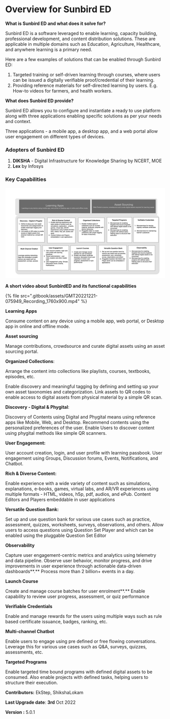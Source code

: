# Overview for Sunbird ED

**What is Sunbird ED and what does it solve for?**

Sunbird ED is a software leveraged to enable learning, capacity building, professional development, and content distribution solutions. These are applicable in multiple domains such as Education, Agriculture, Healthcare, and anywhere learning is a primary need.

Here are a few examples of solutions that can be enabled through Sunbird ED:

1. Targeted training or self-driven learning through courses, where users can be issued a digitally verifiable proof/credential of their learning.
2. Providing reference materials for self-directed learning by users. E.g. How-to videos for farmers, and health workers.

**What does Sunbird ED provide?**

Sunbird ED allows you to configure and instantiate a ready to use platform along with three applications enabling specific solutions as per your needs and context.

Three applications - a mobile app, a desktop app, and a web portal allow user engagement on different types of devices.

### **Adopters of Sunbird ED**

1. **DIKSHA** - Digital Infrastructure for Knowledge Sharing by NCERT, MOE
2. **Lex** by Infosys

### **Key Capabilities**

![Key Capabilities of Sunbird ED](<.gitbook/assets/image (15).png>)

**A short video about SunbirdED and its functional capabilities**

{% file src=".gitbook/assets/GMT20221221-075949_Recording_1760x900.mp4" %}



**Learning Apps**

Consume content on any device using a mobile app, web portal, or Desktop app in online and offline mode.

**Asset sourcing**

Manage contributions, crowdsource and curate digital assets using an asset sourcing portal.

**Organized Collections**:

Arrange the content into collections like playlists, courses, textbooks, episodes, etc.

Enable discovery and meaningful tagging by defining and setting up your own asset taxonomies and categorization. Link assets to QR codes to enable access to digital assets from physical material by a simple QR scan.

**Discovery - Digital & Phygital**:

Discovery of Contents using Digital and Phygital means using reference apps like Mobile, Web, and Desktop. Recommend contents using the personalized preferences of the user. Enable Users to discover content using phygital methods like simple QR scanners.

**User Engagement:**

User account creation, login, and user profile with learning passbook. User engagement using Groups, Discussion forums, Events, Notifications, and Chatbot.

**Rich & Diverse Content:**

Enable experience with a wide variety of content such as simulations, explanations, e-books, games, virtual labs, and AR/VR experiences using multiple formats - HTML, videos, h5p, pdf, audios, and ePub. Content Editors and Players embeddable in user applications

**Versatile Question Bank:**

Set up and use question bank for various use cases such as practice, assessment, quizzes, worksheets, surveys, observations, and others. Allow users to access questions using Question Set Player and which can be enabled using the pluggable Question Set Editor

**Observability**

Capture user engagement-centric metrics and analytics using telemetry and data pipeline. Observe user behavior, monitor progress, and drive improvements in user experience through actionable data-driven dashboards\*\*.\*\* Process more than 2 billion+ events in a day.

**Launch Course**

Create and manage course batches for user enrolment\*\*.\*\* Enable capability to review user progress, assessment, or quiz performance

**Verifiable Credentials**

Enable and manage rewards for the users using multiple ways such as rule based certificate issuance, badges, ranking, etc.

**Multi-channel Chatbot**

Enable users to engage using pre defined or free flowing conversations. Leverage this for various use cases such as Q\&A, surveys, quizzes, assessments, etc.

**Targeted Programs**

Enable targeted time bound programs with defined digital assets to be consumed. Also enable projects with defined tasks, helping users to structure their execution.

**Contributors:** EkStep, ShikshaLokam

**Last Upgrade date**: **3rd** Oct 2022

**Version :** 5.0.1

